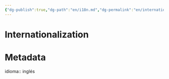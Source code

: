 ```yaml
---
{"dg-publish":true,"dg-path":"en/i18n.md","dg-permalink":"en/internationalitation/","permalink":"/en/internationalitation/","title":"Internationalization","noteIcon":"default","created":"2024-04-06T14:21:07.062-06:00","updated":"2024-04-06T17:30:24.121-06:00"}
---
```


# Internationalization

# Metadata
idioma:: inglés
